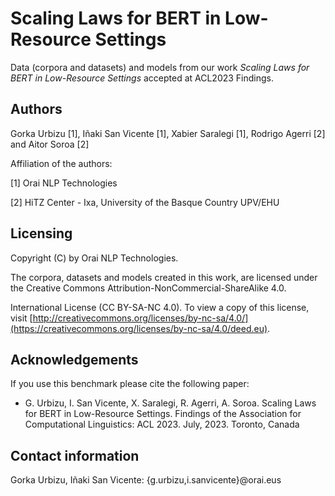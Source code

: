 # Scaling Laws for BERT in Low-Resource Settings

Data (corpora and datasets) and models from our work *Scaling Laws for BERT in Low-Resource Settings* accepted at ACL2023 Findings.


Authors
-----------
Gorka Urbizu [1], Iñaki San Vicente [1], Xabier Saralegi [1],
Rodrigo Agerri [2] and Aitor Soroa [2]

Affiliation of the authors: 

[1] Orai NLP Technologies

[2] HiTZ Center - Ixa, University of the Basque Country UPV/EHU



Licensing
-------------

Copyright (C) by Orai NLP Technologies. 

The corpora, datasets and models created in this work, are licensed under the Creative Commons Attribution-NonCommercial-ShareAlike 4.0.

International License (CC BY-SA-NC 4.0). To view a copy of this license, visit [http://creativecommons.org/licenses/by-nc-sa/4.0/](https://creativecommons.org/licenses/by-nc-sa/4.0/deed.eu).




Acknowledgements
-------------------
If you use this benchmark please cite the following paper:

- G. Urbizu, I. San Vicente, X. Saralegi, R. Agerri, A. Soroa. Scaling Laws for BERT in Low-Resource Settings. Findings of the Association for Computational Linguistics: ACL 2023. July, 2023. Toronto, Canada



Contact information
-----------------------
Gorka Urbizu, Iñaki San Vicente: {g.urbizu,i.sanvicente}@orai.eus
